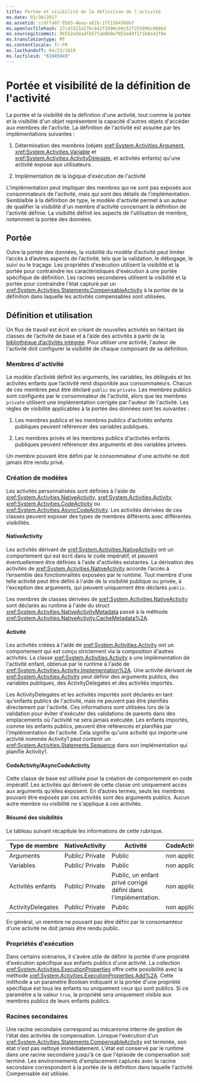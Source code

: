```yaml
---
title: Portée et visibilité de la définition de l'activité
ms.date: 03/30/2017
ms.assetid: ccdffa07-9503-4eea-a61b-17f1564368b7
ms.openlocfilehash: 27c43323a176c841f3d90cb9c52f25599bc0686d
ms.sourcegitcommit: 9b552addadfb57fab0b9e7852ed4f1f1b8a42f8e
ms.translationtype: MT
ms.contentlocale: fr-FR
ms.lasthandoff: 04/23/2019
ms.locfileid: "61945949"
---
```

# <a name="activity-definition-scoping-and-visibility"></a>Portée et visibilité de la définition de l'activité
La portée et la visibilité de la définition d'une activité, tout comme la portée et la visibilité d'un objet représentent la capacité d'autres objets d'accéder aux membres de l'activité. La définition de l'activité est assurée par les implémentations suivantes :  
  
1. Détermination des membres (objets <xref:System.Activities.Argument>, <xref:System.Activities.Variable> et <xref:System.Activities.ActivityDelegate>, et activités enfants) qu'une activité expose aux utilisateurs.  
  
2. Implémentation de la logique d'exécution de l'activité  
  
 L'implémentation peut impliquer des membres qui ne sont pas exposés aux consommateurs de l'activité, mais qui sont des détails de l'implémentation.  Semblalble à la définition de type, le modèle d'activité permet à un auteur de qualifier la visibilité d'un membre d'activité concernant la définition de l'activité définie.  La visibilité définit les aspects de l'utilisation de membre, notamment la portée des données.  
  
## <a name="scope"></a>Portée  
 Outre la portée des données, la visibilité du modèle d’activité peut limiter l’accès à d’autres aspects de l’activité, tels que la validation, le débogage, le suivi ou le traçage. Les propriétés d'exécution utilisent la visibilité et la portée pour contraindre les caractéristiques d'exécution à une portée spécifique de définition. Les racines secondaires utilisent la visibilité et la portée pour contraindre l'état capturé par un <xref:System.Activities.Statements.CompensableActivity> à la portée de la définition dans laquelle les activités compensables sont utilisées.  
  
## <a name="definition-and-usage"></a>Définition et utilisation  
 Un flux de travail est écrit en créant de nouvelles activités en héritant de classes de l’activité de base et à l’aide des activités à partir de la [bibliothèque d’activités intégrée](net-framework-4-5-built-in-activity-library.md). Pour utiliser une activité, l'auteur de l'activité doit configurer la visibilité de chaque composant de sa définition.  
  
### <a name="activity-members"></a>Membres d'activité  
 Le modèle d’activité définit les arguments, les variables, les délégués et les activités enfants que l’activité rend disponible aux consommateurs. Chacun de ces membres peut être déclaré `public` ou `private`. Les membres publics sont configurés par le consommateur de l'activité, alors que les membres `private` utilisent une implémentation corrigée par l'auteur de l'activité. Les règles de visibilité applicables à la portée des données sont les suivantes :  
  
1. Les membres publics et les membres publics d'activités enfants publiques peuvent référencer des variables publiques.  
  
2. Les membres privés et les membres publics d'activités enfants publiques peuvent référencer des arguments et des variables privées.  
  
 Un membre pouvant être défini par le consommateur d'une activité ne doit jamais être rendu privé.  
  
### <a name="authoring-models"></a>Création de modèles  
 Les activités personnalisées sont définies à l'aide de <xref:System.Activities.NativeActivity>, <xref:System.Activities.Activity>, <xref:System.Activities.CodeActivity> ou <xref:System.Activities.AsyncCodeActivity>. Les activités dérivées de ces classes peuvent exposer des types de membres différents avec différentes visibilités.  
  
#### <a name="nativeactivity"></a>NativeActivity  
 Les activités dérivant de <xref:System.Activities.NativeActivity> ont un comportement qui est écrit dans le code impératif, et peuvent éventuellement être définies à l'aide d'activités existantes. La dérivation des activités de <xref:System.Activities.NativeActivity> accorde l’accès à l’ensemble des fonctionnalités exposées par le runtime. Tout membre d'une telle activité peut être défini à l'aide de la visibilité publique ou privée, à l'exception des arguments, qui peuvent uniquement être déclarés `public`.  
  
 Les membres de classes dérivées de <xref:System.Activities.NativeActivity> sont déclarés au runtime à l'aide du struct <xref:System.Activities.NativeActivityMetadata> passé à la méthode <xref:System.Activities.NativeActivity.CacheMetadata%2A>.  
  
#### <a name="activity"></a>Activité  
 Les activités créées à l'aide de <xref:System.Activities.Activity> ont un comportement qui est conçu strictement via la composition d'autres activités. La classe <xref:System.Activities.Activity> a une implémentation de l'activité enfant, obtenue par le runtime à l'aide de <xref:System.Activities.Activity.Implementation%2A>. Une activité dérivant de <xref:System.Activities.Activity> peut définir des arguments publics, des variables publiques, des ActivityDelegates et des activités importés.  
  
 Les ActivityDelegates et les activités importés sont déclarés en tant qu'enfants publics de l'activité, mais ne peuvent pas être planifiés directement par l'activité. Ces informations sont utilisées lors de la validation pour éviter d'exécuter des validations de parents dans des emplacements où l'activité ne sera jamais exécutée. Les enfants importés, comme les enfants publics, peuvent être référencés et planifiés par l'implémentation de l'activité. Cela signifie qu'une activité qui importe une activité nommée Activity1 peut contenir un <xref:System.Activities.Statements.Sequence> dans son implémentation qui planifie Activity1.  
  
#### <a name="codeactivity-asynccodeactivity"></a>CodeActivity/AsyncCodeActivity  
 Cette classe de base est utilisée pour la création de comportement en code impératif. Les activités qui dérivent de cette classe ont uniquement accès aux arguments qu’elles exposent. En d’autres termes, seuls les membres pouvant être exposés par ces activités sont des arguments publics. Aucun autre membre ou visibilité ne s'applique à ces activités.  
  
#### <a name="summary-of-visibilities"></a>Résumé des visibilités  
 Le tableau suivant récapitule les informations de cette rubrique.  
  
|Type de membre|NativeActivity|Activité|CodeActivity/AsyncCodeActivity|  
|-----------------|--------------------|--------------|--------------------------------------|  
|Arguments|Public/ Private|Public|non applicable|  
|Variables|Public/ Private|Public|non applicable|  
|Activités enfants|Public/ Private|Public, un enfant privé corrigé défini dans l'implémentation.|non applicable|  
|ActivityDelegates|Public/ Private|Public|non applicable|  
  
 En général, un membre ne pouvant pas être défini par le consomamteur d'une activité ne doit jamais être rendu public.  
  
### <a name="execution-properties"></a>Propriétés d'exécution  
 Dans certains scénarios, il s'avère utile de définir la portée d'une propriété d'exécution spécifique aux enfants publics d'une activité. La collection <xref:System.Activities.ExecutionProperties> offre cette possibilité avec la méthode <xref:System.Activities.ExecutionProperties.Add%2A>. Cette méthode a un paramètre Boolean indiquant si la portée d'une propriété spécifique est tous les enfants ou uniquement ceux qui sont publics. Si ce paramètre a la valeur `true`, la propriété sera uniquement visible aux membres publics de leurs enfants publics.  
  
### <a name="secondary-roots"></a>Racines secondaires  
 Une racine secondaire correspond au mécanisme interne de gestion de l'état des activités de compensation. Lorsque l'exécution d'un <xref:System.Activities.Statements.CompensableActivity> est terminée, son état n'est pas nettoyé immédiatement. L'état est conservé par le runtime dans une racine secondaire jusqu'à ce que l'épisode de compensation soit terminé. Les environnements d'emplacement capturés avec la racine secondaire correspondent à la portée de la définition dans laquelle l'activité Compensable est utilisée.
